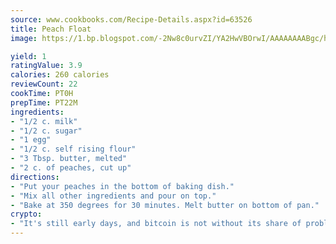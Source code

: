 ```yaml
---
source: www.cookbooks.com/Recipe-Details.aspx?id=63526
title: Peach Float
image: https://1.bp.blogspot.com/-2Nw8c0urvZI/YA2HwVBOrwI/AAAAAAAABgc/hcoCuYbLRGghREWYfHLERS8jzKEXzVPXwCLcBGAsYHQ/s154/14.png

yield: 1
ratingValue: 3.9
calories: 260 calories
reviewCount: 22
cookTime: PT0H
prepTime: PT22M
ingredients:
- "1/2 c. milk"
- "1/2 c. sugar"
- "1 egg"
- "1/2 c. self rising flour"
- "3 Tbsp. butter, melted"
- "2 c. of peaches, cut up"
directions:
- "Put your peaches in the bottom of baking dish."
- "Mix all other ingredients and pour on top."
- "Bake at 350 degrees for 30 minutes. Melt butter on bottom of pan."
crypto:
- "It's still early days, and bitcoin is not without its share of problems."
---
```

